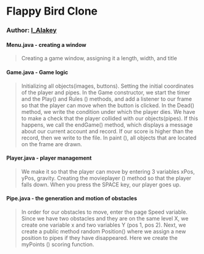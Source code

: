 # Flappy Bird Clone

### Author: [I_Alakey](https://www.instagram.com/i_alakey)

#### Menu.java - creating a window
>Creating a game window, assigning it a length, width, and title

#### Game.java - Game logic
>Initializing all objects(images, buttons). Setting the initial coordinates of the player and pipes. In the Game constructor, we start the timer and the Play() and Rules () methods, and add a listener to our frame so that the player can move when the button is clicked. In the Dead() method, we write the condition under which the player dies. We have to make a check that the player collided with our objects(pipes). If this happens, we call the endGame() method, which displays a message about our current account and record. If our score is higher than the record, then we write to the file. In paint (), all objects that are located on the frame are drawn.

#### Player.java - player management
>We make it so that the player can move by entering 3 variables xPos, yPos, gravity. Creating the movieplayer () method so that the player falls down. When you press the SPACE key, our player goes up.

#### Pipe.java - the generation and motion of obstacles
>In order for our obstacles to move, enter the page Speed variable. Since we have two obstacles and they are on the same level X, we create one variable x and two variables Y (pos 1, pos 2). Next, we create a public method random Position() where we assign a new position to pipes if they have disappeared. Here we create the myPoints () scoring function.



